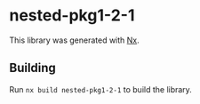 # nested-pkg1-2-1

This library was generated with [Nx](https://nx.dev).

## Building

Run `nx build nested-pkg1-2-1` to build the library.
